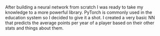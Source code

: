 After building a neural network from scratch I was ready to take my knowledge to a more powerful library. PyTorch is commonly used in the education system so I decided to give it a shot. I created a very basic NN that predicts the average points per year of a player based on their other stats and things about them. 
